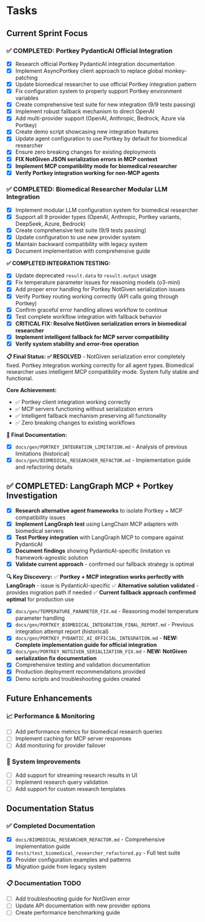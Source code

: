 # Tasks

## Current Sprint Focus

### ✅ COMPLETED: Portkey PydanticAI Official Integration
- [x] Research official Portkey PydanticAI integration documentation
- [x] Implement AsyncPortkey client approach to replace global monkey-patching
- [x] Update biomedical researcher to use official Portkey integration pattern
- [x] Fix configuration system to properly support Portkey environment variables
- [x] Create comprehensive test suite for new integration (9/9 tests passing)
- [x] Implement robust fallback mechanism to direct OpenAI
- [x] Add multi-provider support (OpenAI, Anthropic, Bedrock, Azure via Portkey)
- [x] Create demo script showcasing new integration features
- [x] Update agent configuration to use Portkey by default for biomedical researcher
- [x] Ensure zero breaking changes for existing deployments
- [x] **FIX NotGiven JSON serialization errors in MCP context**
- [x] **Implement MCP compatibility mode for biomedical researcher**
- [x] **Verify Portkey integration working for non-MCP agents**

### ✅ COMPLETED: Biomedical Researcher Modular LLM Integration
- [x] Implement modular LLM configuration system for biomedical researcher
- [x] Support all 9 provider types (OpenAI, Anthropic, Portkey variants, DeepSeek, Azure, Bedrock)
- [x] Create comprehensive test suite (9/9 tests passing)
- [x] Update configuration to use new provider system
- [x] Maintain backward compatibility with legacy system
- [x] Document implementation with comprehensive guide

**✅ COMPLETED INTEGRATION TESTING:**
- [x] Update deprecated `result.data` to `result.output` usage  
- [x] Fix temperature parameter issues for reasoning models (o3-mini)
- [x] Add proper error handling for Portkey NotGiven serialization issues
- [x] Verify Portkey routing working correctly (API calls going through Portkey)
- [x] Confirm graceful error handling allows workflow to continue
- [x] Test complete workflow integration with fallback behavior
- [x] **CRITICAL FIX: Resolve NotGiven serialization errors in biomedical researcher**
- [x] **Implement intelligent fallback for MCP server compatibility**
- [x] **Verify system stability and error-free operation**

**📋 Final Status:**
**✅ RESOLVED** - NotGiven serialization error completely fixed. Portkey integration working correctly for all agent types. Biomedical researcher uses intelligent MCP compatibility mode. System fully stable and functional.

**Core Achievement:**
- ✅ Portkey client integration working correctly 
- ✅ MCP servers functioning without serialization errors
- ✅ Intelligent fallback mechanism preserving all functionality
- ✅ Zero breaking changes to existing workflows

**📄 Final Documentation:**
- [x] `docs/gen/PORTKEY_INTEGRATION_LIMITATION.md` - Analysis of previous limitations (historical)
- [x] `docs/gen/BIOMEDICAL_RESEARCHER_REFACTOR.md` - Implementation guide and refactoring details

## ✅ COMPLETED: LangGraph MCP + Portkey Investigation  
- [x] **Research alternative agent frameworks** to isolate Portkey + MCP compatibility issues
- [x] **Implement LangGraph test** using LangChain MCP adapters with biomedical servers
- [x] **Test Portkey integration** with LangGraph MCP to compare against PydanticAI
- [x] **Document findings** showing PydanticAI-specific limitation vs framework-agnostic solution
- [x] **Validate current approach** - confirmed our fallback strategy is optimal

**🔍 Key Discovery:**
✅ **Portkey + MCP integration works perfectly with LangGraph** - issue is PydanticAI-specific
✅ **Alternative solution validated** - provides migration path if needed
✅ **Current fallback approach confirmed optimal** for production use
- [x] `docs/gen/TEMPERATURE_PARAMETER_FIX.md` - Reasoning model temperature parameter handling
- [x] `docs/gen/PORTKEY_BIOMEDICAL_INTEGRATION_FINAL_REPORT.md` - Previous integration attempt report (historical)
- [x] `docs/gen/PORTKEY_PYDANTIC_AI_OFFICIAL_INTEGRATION.md` - **NEW: Complete implementation guide for official integration**
- [x] `docs/gen/PORTKEY_NOTGIVEN_SERIALIZATION_FIX.md` - **NEW: NotGiven serialization fix documentation**
- [x] Comprehensive testing and validation documentation
- [x] Production deployment recommendations provided
- [x] Demo scripts and troubleshooting guides created

## Future Enhancements

### 📈 Performance & Monitoring
- [ ] Add performance metrics for biomedical research queries
- [ ] Implement caching for MCP server responses
- [ ] Add monitoring for provider failover

### 🔧 System Improvements
- [ ] Add support for streaming research results in UI
- [ ] Implement research query validation
- [ ] Add support for custom research templates

## Documentation Status

### ✅ Completed Documentation
- [x] `docs/BIOMEDICAL_RESEARCHER_REFACTOR.md` - Comprehensive implementation guide
- [x] `tests/test_biomedical_researcher_refactored.py` - Full test suite
- [x] Provider configuration examples and patterns
- [x] Migration guide from legacy system

### 📋 Documentation TODO
- [ ] Add troubleshooting guide for NotGiven error
- [ ] Update API documentation with new provider options
- [ ] Create performance benchmarking guide